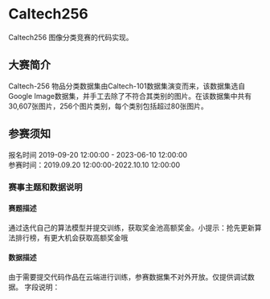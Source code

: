 # Caltech256
Caltech256 图像分类竞赛的代码实现。
## 大赛简介
Caltech-256 物品分类数据集由Caltech-101数据集演变而来，该数据集选自Google Image数据集，并手工去除了不符合其类别的图片。在该数据集中共有30,607张图片，256个图片类别，每个类别包括超过80张图片。
## 参赛须知
报名时间
2019-09-20 12:00:00 - 2023-06-10 12:00:00  
参赛时间：2019.09.20 12:00:00-2022.10.10 12:00:00
### 赛事主题和数据说明
#### 赛题描述
通过迭代自己的算法模型并提交训练，获取奖金池高额奖金。小提示：抢先更新算法排行榜，有更大机会获取高额奖金哦
#### 数据描述
由于需要提交代码作品在云端进行训练，参赛数据集不对外开放。仅提供调试数据。
字段说明：
